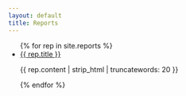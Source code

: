 ```yaml
---
layout: default
title: Reports
---
```


<ul>
{% for rep in site.reports %}
  <li>
    <a href="{{ rep.url | relative_url }}">{{ rep.title }}</a>
    <p class="report-description">
      {{ rep.content | strip_html | truncatewords: 20 }}
    </p>
  </li>
{% endfor %}
</ul>
